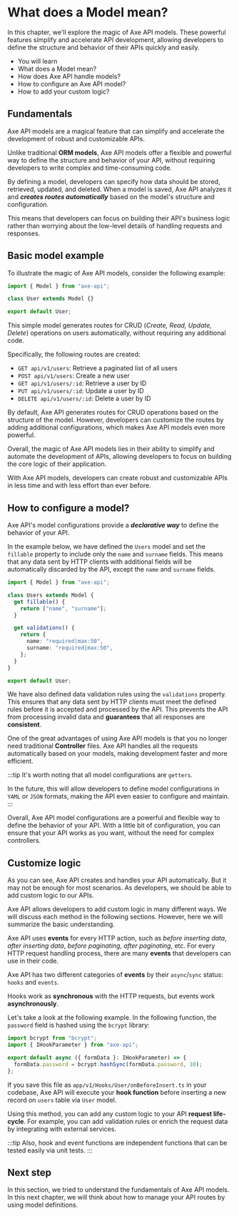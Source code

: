 # What does a Model mean?

<p class="description">
In this chapter, we'll explore the magic of Axe API models. These powerful features simplify and accelerate API development, allowing developers to define the structure and behavior of their APIs quickly and easily. 
</p>

<ul class="intro">
  <li>You will learn</li>
  <li>What does a Model mean?</li>
  <li>How does Axe API handle models?</li>
  <li>How to configure an Axe API model?</li>
  <li>How to add your custom logic?</li>
</ul>

## Fundamentals

Axe API models are a magical feature that can simplify and accelerate the development of robust and customizable APIs.

Unlike traditional **ORM models**, Axe API models offer a flexible and powerful way to define the structure and behavior of your API, without requiring developers to write complex and time-consuming code.

By defining a model, developers can specify how data should be stored, retrieved, updated, and deleted. When a model is saved, Axe API analyzes it and **_creates routes automatically_** based on the model's structure and configuration.

This means that developers can focus on building their API's business logic rather than worrying about the low-level details of handling requests and responses.

## Basic model example

To illustrate the magic of Axe API models, consider the following example:

```ts
import { Model } from "axe-api";

class User extends Model {}

export default User;
```

This simple model generates routes for CRUD (_Create, Read, Update, Delete_) operations on users automatically, without requiring any additional code.

Specifically, the following routes are created:

- `GET api/v1/users`: Retrieve a paginated list of all users
- `POST api/v1/users`: Create a new user
- `GET api/v1/users/:id`: Retrieve a user by ID
- `PUT api/v1/users/:id`: Update a user by ID
- `DELETE api/v1/users/:id`: Delete a user by ID

By default, Axe API generates routes for CRUD operations based on the structure of the model. However, developers can customize the routes by adding additional configurations, which makes Axe API models even more powerful.

Overall, the magic of Axe API models lies in their ability to simplify and automate the development of APIs, allowing developers to focus on building the core logic of their application.

With Axe API models, developers can create robust and customizable APIs in less time and with less effort than ever before.

## How to configure a model?

Axe API's model configurations provide a **_declarative way_** to define the behavior of your API.

In the example below, we have defined the `Users` model and set the `fillable` property to include only the `name` and `surname` fields. This means that any data sent by HTTP clients with additional fields will be automatically discarded by the API, except the `name` and `surname` fields.

```ts
import { Model } from "axe-api";

class Users extends Model {
  get fillable() {
    return ["name", "surname"];
  }

  get validations() {
    return {
      name: "required|max:50",
      surname: "required|max:50",
    };
  }
}

export default User;
```

We have also defined data validation rules using the `validations` property. This ensures that any data sent by HTTP clients must meet the defined rules before it is accepted and processed by the API. This prevents the API from processing invalid data and **guarantees** that all responses are **consistent**.

One of the great advantages of using Axe API models is that you no longer need traditional **Controller** files. Axe API handles all the requests automatically based on your models, making development faster and more efficient.

:::tip
It's worth noting that all model configurations are `getters`.

In the future, this will allow developers to define model configurations in `YAML` or `JSON` formats, making the API even easier to configure and maintain.
:::

Overall, Axe API model configurations are a powerful and flexible way to define the behavior of your API. With a little bit of configuration, you can ensure that your API works as you want, without the need for complex controllers.

## Customize logic

As you can see, Axe API creates and handles your API automatically. But it may not be enough for most scenarios. As developers, we should be able to add custom logic to our APIs.

Axe API allows developers to add custom logic in many different ways. We will discuss each method in the following sections. However, here we will summarize the basic understanding.

Axe API uses **events** for every HTTP action, such as _before inserting data_, _after inserting data_, _before paginating_, _after paginating_, etc. For every HTTP request handling process, there are many **events** that developers can use in their code.

Axe API has two different categories of **events** by their `async`/`sync` status: `hooks` and `events`.

Hooks work as **synchronous** with the HTTP requests, but events work **asynchronously**.

Let's take a look at the following example. In the following function, the `password` field is hashed using the `bcrypt` library:

```ts
import bcrypt from "bcrypt";
import { IHookParameter } from "axe-api";

export default async ({ formData }: IHookParameter) => {
  formData.password = bcrypt.hashSync(formData.password, 10);
};
```

If you save this file as `app/v1/Hooks/User/onBeforeInsert.ts` in your codebase, Axe API will execute your **hook function** before inserting a new record on `users` table via `User` model.

Using this method, you can add any custom logic to your API **request life-cycle**. For example, you can add validation rules or enrich the request data by integrating with external services.

:::tip
Also, hook and event functions are independent functions that can be tested easily via unit tests.
:::

## Next step

In this section, we tried to understand the fundamentals of Axe API models. In this next chapter, we will think about how to manage your API routes by using model definitions.
